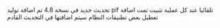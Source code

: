 تحديث جديد
في نسخة 4.8 تم اضافة توليد pif تلقائيا عند كل عملية تثبيت
تمت اضافة تعطيل بعض تطبيقات النظام سيتم اضافتها في التحديث القادم
